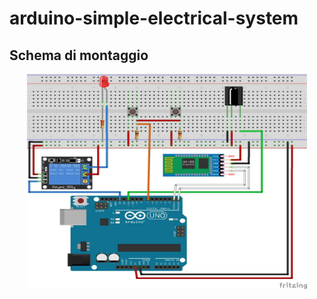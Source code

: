 # arduino-simple-electrical-system

## Schema di montaggio

<p align="center">
  <img src="imgs/schema-di-montaggio.jpg" width="448" height="344">
</p>
